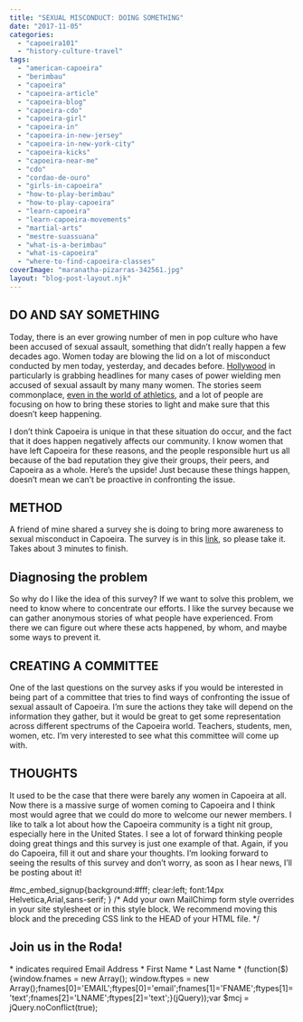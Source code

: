 ```yaml
---
title: "SEXUAL MISCONDUCT: DOING SOMETHING"
date: "2017-11-05"
categories: 
  - "capoeira101"
  - "history-culture-travel"
tags: 
  - "american-capoeira"
  - "berimbau"
  - "capoeira"
  - "capoeira-article"
  - "capoeira-blog"
  - "capoeira-cdo"
  - "capoeira-girl"
  - "capoeira-in"
  - "capoeira-in-new-jersey"
  - "capoeira-in-new-york-city"
  - "capoeira-kicks"
  - "capoeira-near-me"
  - "cdo"
  - "cordao-de-ouro"
  - "girls-in-capoeira"
  - "how-to-play-berimbau"
  - "how-to-play-capoeira"
  - "learn-capoeira"
  - "learn-capoeira-movements"
  - "martial-arts"
  - "mestre-suassuana"
  - "what-is-a-berimbau"
  - "what-is-capoeira"
  - "where-to-find-capoeira-classes"
coverImage: "maranatha-pizarras-342561.jpg"
layout: "blog-post-layout.njk"
---
```


## DO AND SAY SOMETHING

Today, there is an ever growing number of men in pop culture who have been accused of sexual assault, something that didn’t really happen a few decades ago. Women today are blowing the lid on a lot of misconduct conducted by men today, yesterday, and decades before. [Hollywood](http://www.mlive.com/news/us-world/index.ssf/2017/11/hollywood_sexual_assault_scand.html) in particularly is grabbing headlines for many cases of power wielding men accused of sexual assault by many many women. The stories seem commonplace, [even in the world of athletics](https://www.huffingtonpost.com/katherine-starr/breaking-down-sexual-abus_b_2500956.html), and a lot of people are focusing on how to bring these stories to light and make sure that this doesn’t keep happening.

I don’t think Capoeira is unique in that these situation do occur, and the fact that it does happen negatively affects our community. I know women that have left Capoeira for these reasons, and the people responsible hurt us all because of the bad reputation they give their groups, their peers, and Capoeira as a whole. Here’s the upside! Just because these things happen, doesn’t mean we can’t be proactive in confronting the issue.

## METHOD

A friend of mine shared a survey she is doing to bring more awareness to sexual misconduct in Capoeira. The survey is in this [link](https://docs.google.com/forms/d/e/1FAIpQLSduVQ_flujFuKovnHC2x4Gx87O4DG7ZCo9V6RV9aqKdQw5rrA/viewform), so please take it. Takes about 3 minutes to finish.

## Diagnosing the problem

So why do I like the idea of this survey? If we want to solve this problem, we need to know where to concentrate our efforts. I like the survey because we can gather anonymous stories of what people have experienced. From there we can figure out where these acts happened, by whom, and maybe some ways to prevent it.

## CREATING A COMMITTEE

One of the last questions on the survey asks if you would be interested in being part of a committee that tries to find ways of confronting the issue of sexual assault of Capoeira. I’m sure the actions they take will depend on the information they gather, but it would be great to get some representation across different spectrums of the Capoeira world. Teachers, students, men, women, etc. I’m very interested to see what this committee will come up with.

## THOUGHTS

It used to be the case that there were barely any women in Capoeira at all. Now there is a massive surge of women coming to Capoeira and I think most would agree that we could do more to welcome our newer members. I like to talk a lot about how the Capoeira community is a tight nit group, especially here in the United States. I see a lot of forward thinking people doing great things and this survey is just one example of that. Again, if you do Capoeira, fill it out and share your thoughts. I’m looking forward to seeing the results of this survey and don’t worry, as soon as I hear news, I’ll be posting about it!

#mc\_embed\_signup{background:#fff; clear:left; font:14px Helvetica,Arial,sans-serif; } /\* Add your own MailChimp form style overrides in your site stylesheet or in this style block. We recommend moving this block and the preceding CSS link to the HEAD of your HTML file. \*/

## Join us in the Roda!

\* indicates required Email Address \* First Name \* Last Name \* (function($) {window.fnames = new Array(); window.ftypes = new Array();fnames\[0\]='EMAIL';ftypes\[0\]='email';fnames\[1\]='FNAME';ftypes\[1\]='text';fnames\[2\]='LNAME';ftypes\[2\]='text';}(jQuery));var $mcj = jQuery.noConflict(true);
